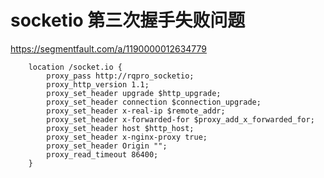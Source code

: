 # socketio 第三次握手失败问题  

https://segmentfault.com/a/1190000012634779    
    
        location /socket.io {    
            proxy_pass http://rqpro_socketio;    
            proxy_http_version 1.1;    
            proxy_set_header upgrade $http_upgrade;    
            proxy_set_header connection $connection_upgrade;    
            proxy_set_header x-real-ip $remote_addr;    
            proxy_set_header x-forwarded-for $proxy_add_x_forwarded_for;    
            proxy_set_header host $http_host;    
            proxy_set_header x-nginx-proxy true;    
            proxy_set_header Origin "";    
            proxy_read_timeout 86400;    
        }    
